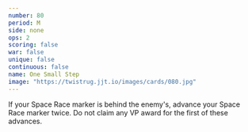 ```yaml
---
number: 80
period: M
side: none
ops: 2
scoring: false
war: false
unique: false
continuous: false
name: One Small Step
image: "https://twistrug.jjt.io/images/cards/080.jpg"
---
```

If your Space Race marker is behind the enemy's, advance your Space Race marker twice. Do not claim any VP award for the first of these advances.
